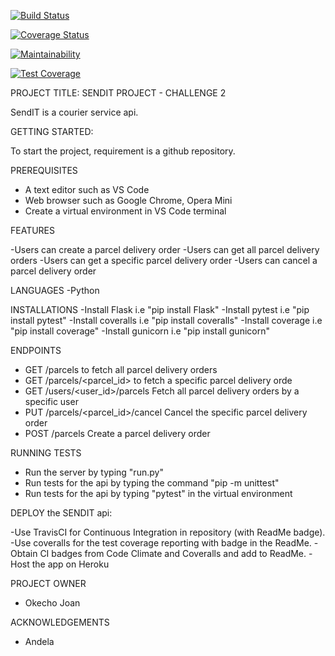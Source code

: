 [![Build Status](https://travis-ci.org/nearjay06/sendIt_API.svg?branch=develop)](https://travis-ci.org/nearjay06/sendIt_API)

[![Coverage Status](https://coveralls.io/repos/github/nearjay06/sendIt_API/badge.svg?branch=develop)](https://coveralls.io/github/nearjay06/sendIt_API?branch=develop)

[![Maintainability](https://api.codeclimate.com/v1/badges/396dd64d1a390b03fcd4/maintainability)](https://codeclimate.com/github/nearjay06/sendIt_API/maintainability)

[![Test Coverage](https://api.codeclimate.com/v1/badges/396dd64d1a390b03fcd4/test_coverage)](https://codeclimate.com/github/nearjay06/sendIt_API/test_coverage)

PROJECT TITLE: SENDIT PROJECT - CHALLENGE 2

SendIT is a courier service api.


GETTING STARTED:

To start the project, requirement is a github repository.

PREREQUISITES
- A text editor such as VS Code
- Web browser such as Google Chrome, Opera Mini
- Create a virtual environment in VS Code terminal

FEATURES

-Users can create a parcel delivery order
-Users can get all parcel delivery orders
-Users can get a specific parcel delivery order
-Users can cancel a parcel delivery order

LANGUAGES
-Python

INSTALLATIONS
-Install Flask i.e "pip install Flask"
-Install pytest i.e "pip install pytest"
-Install coveralls i.e "pip install coveralls"
-Install coverage i.e "pip install coverage"
-Install gunicorn i.e "pip install gunicorn"

ENDPOINTS

- GET /parcels to fetch all parcel delivery orders
- GET /parcels/<parcel_id>	 to fetch a specific parcel delivery orde
- GET /users/<user_id>/parcels	Fetch all parcel delivery orders by a specific user
- PUT /parcels/<parcel_id>/cancel	Cancel the specific parcel delivery order
- POST /parcels	Create a parcel delivery order


RUNNING TESTS
- Run the server by typing "run.py"
- Run tests for the api by typing the command  "pip -m unittest"
- Run tests for the api by typing  "pytest" in the virtual environment

DEPLOY the SENDIT api:

-Use TravisCI for Continuous Integration in repository (with ReadMe badge).
-Use coveralls for the test coverage reporting with badge in the ReadMe.
-Obtain CI badges from Code Climate and Coveralls and add to ReadMe.
-Host the app on Heroku



PROJECT OWNER

- Okecho Joan

ACKNOWLEDGEMENTS

- Andela